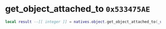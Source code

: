 # get_object_attached_to `0x533475AE`

```lua
local result --[[ integer ]] = natives.object.get_object_attached_to(_unk0 --[[ integer ]])
```